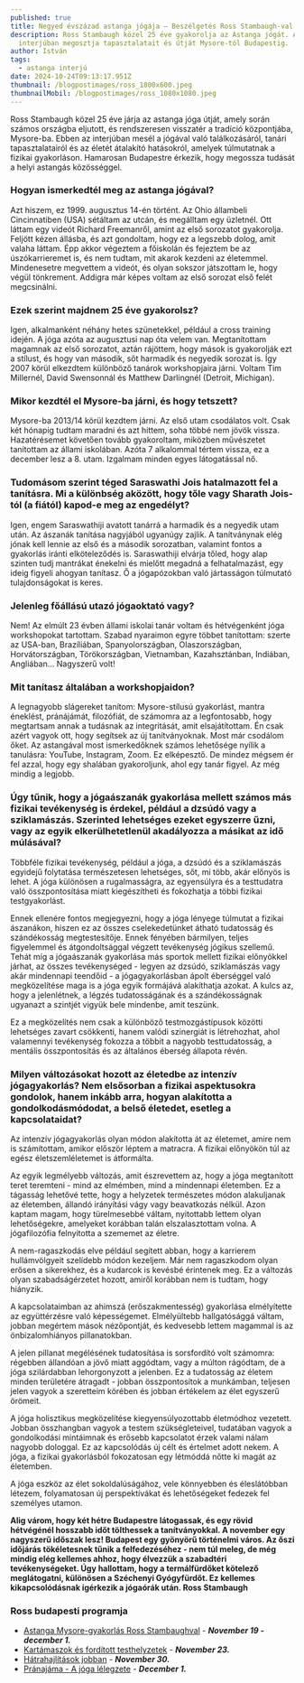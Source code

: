 ```yaml
---
published: true
title: Negyed évszázad astanga jógája – Beszélgetés Ross Stambaugh-val (USA)
description: Ross Stambaugh közel 25 éve gyakorolja az Astanga jógát. Az
  interjúban megosztja tapasztalatait és útját Mysore-tól Budapestig.
author: István
tags:
  - astanga interjú
date: 2024-10-24T09:13:17.951Z
thumbnail: /blogpostimages/ross_1800x600.jpeg
thumbnailMobil: /blogpostimages/ross_1080x1080.jpeg
---
```

Ross Stambaugh közel 25 éve járja az astanga jóga útját, amely során számos országba eljutott, és rendszeresen visszatér a tradíció központjába, Mysore-ba. Ebben az interjúban mesél a jógával való találkozásáról, tanári tapasztalatairól és az életét átalakító hatásokról, amelyek túlmutatnak a fizikai gyakorláson. Hamarosan Budapestre érkezik, hogy megossza tudását a helyi astangás közösséggel.

### Hogyan ismerkedtél meg az astanga jógával?
Azt hiszem, ez 1999. augusztus 14-én történt. Az Ohio állambeli Cincinnatiben (USA) sétáltam az utcán, és megálltam egy üzletnél. Ott láttam egy videót Richard Freemanről, amint az első sorozatot gyakorolja. Feljött kézen állásba, és azt gondoltam, hogy ez a legszebb dolog, amit valaha láttam. Épp akkor végeztem a főiskolán és fejeztem be az úszókarrieremet is, és nem tudtam, mit akarok kezdeni az életemmel. Mindenesetre megvettem a videót, és olyan sokszor játszottam le, hogy végül tönkrement. Addigra már képes voltam az első sorozat első felét megcsinálni.

### Ezek szerint majdnem 25 éve gyakorolsz?
Igen, alkalmanként néhány hetes szünetekkel, például a cross training idején. A jóga azóta az augusztusi nap óta velem van. Megtanítottam magamnak az első sorozatot, aztán rájöttem, hogy mások is gyakorolják ezt a stílust, és hogy van második, sőt harmadik és negyedik sorozat is. Így 2007 körül elkezdtem különböző tanárok workshopjaira járni. Voltam Tim Millernél, David Swensonnál és Matthew Darlingnél (Detroit, Michigan).

### Mikor kezdtél el Mysore-ba járni, és hogy tetszett?
Mysore-ba 2013/14 körül kezdtem járni. Az első utam csodálatos volt. Csak két hónapig tudtam maradni és azt hittem, soha többé nem jövök vissza. Hazatérésemet követően tovább gyakoroltam, miközben művészetet tanítottam az állami iskolában. Azóta 7 alkalommal tértem vissza, ez a december lesz a 8. utam. Izgalmam minden egyes látogatással nő.

### Tudomásom szerint téged Saraswathi Jois hatalmazott fel a tanításra. Mi a különbség aközött, hogy tőle vagy Sharath Jois-tól (a fiától) kapod-e meg az engedélyt? 
Igen, engem Saraswathiji avatott tanárrá a harmadik és a negyedik utam után. Az ászanák tanítása nagyjából ugyanúgy zajlik. A tanítványnak elég jónak kell lennie az első és a második sorozatban, valamint fontos a gyakorlás iránti elköteleződés is. Saraswathiji elvárja tőled, hogy alap szinten tudj mantrákat énekelni és mielőtt megadná a felhatalmazást, egy ideig figyeli ahogyan tanítasz. Ő a jógapózokban való jártasságon túlmutató tulajdonságokat is keres.

### Jelenleg főállású utazó jógaoktató vagy?
Nem! Az elmúlt 23 évben állami iskolai tanár voltam és hétvégenként jóga workshopokat tartottam. Szabad nyaraimon egyre többet tanítottam: szerte az USA-ban, Brazíliában, Spanyolországban, Olaszországban, Horvátországban, Törökországban, Vietnamban, Kazahsztánban, Indiában, Angliában... Nagyszerű volt!

### Mit tanítasz általában a workshopjaidon?
A legnagyobb slágereket tanítom: Mysore-stílusú gyakorlást, mantra éneklést, pránájámát, filozófiát, de számomra az a legfontosabb, hogy megtartsam annak a tudásnak az integritását, amit elsajátítottam. Én csak azért vagyok ott, hogy segítsek az új tanítványoknak. Most már csodálom őket. Az astangával most ismerkedőknek számos lehetősége nyílik a tanulásra: YouTube, Instagram, Zoom. Ez elképesztő. De mindez mégsem ér fel azzal, hogy egy shalában gyakoroljunk, ahol egy tanár figyel. Az még mindig a legjobb.
 
### Úgy tűnik, hogy a jógaászanák gyakorlása mellett számos más fizikai tevékenység is érdekel, például a dzsúdó vagy a sziklamászás. Szerinted lehetséges ezeket egyszerre űzni, vagy az egyik elkerülhetetlenül akadályozza a másikat az idő múlásával?
Többféle fizikai tevékenység, például a jóga, a dzsúdó és a sziklamászás egyidejű folytatása természetesen lehetséges, sőt, mi több, akár előnyös is lehet. A jóga különösen a rugalmasságra, az egyensúlyra és a testtudatra való összpontosítása miatt kiegészítheti és fokozhatja a többi fizikai testgyakorlást. 

Ennek ellenére fontos megjegyezni, hogy a jóga lényege túlmutat a fizikai ászanákon, hiszen ez az összes cselekedetünket átható tudatosság és szándékosság megtestesítője. Ennek fényében bármilyen, teljes figyelemmel és átgondoltsággal végzett tevékenység jógikus szellemű. Tehát míg a jógaászanák gyakorlása más sportok mellett fizikai előnyökkel járhat, az összes tevékenységed - legyen az dzsúdó, sziklamászás vagy akár mindennapi teendőid - a jógagyakorlásban ápolt éberséggel való megközelítése maga is a jóga egyik formájává alakíthatja azokat. A kulcs az, hogy a jelenlétnek, a légzés tudatosságának és a szándékosságnak ugyanazt a szintjét vigyük bele mindenbe, amit teszünk.

Ez a megközelítés nem csak a különböző testmozgástípusok közötti lehetséges zavart csökkenti, hanem valódi szinergiát is létrehozhat, ahol valamennyi tevékenység fokozza a többit a nagyobb testtudatosság, a mentális összpontosítás és az általános éberség állapota révén.
 
### Milyen változásokat hozott az életedbe az intenzív jógagyakorlás? Nem elsősorban a fizikai aspektusokra gondolok, hanem inkább arra, hogyan alakította a gondolkodásmódodat, a belső életedet, esetleg a kapcsolataidat?
Az intenzív jógagyakorlás olyan módon alakította át az életemet, amire nem is számítottam, amikor először léptem a matracra. A fizikai előnyökön túl az egész életszemléletemet is átformálta. 
 
Az egyik legmélyebb változás, amit észrevettem az, hogy a jóga megtanított teret teremteni - mind az elmémben, mind a mindennapi életemben. Ez a tágasság lehetővé tette, hogy a helyzetek természetes módon alakuljanak az életemben, állandó irányítási vágy vagy beavatkozás nélkül. Azon kaptam magam, hogy türelmesebbé váltam, nyitottabb lettem olyan lehetőségekre, amelyeket korábban talán elszalasztottam volna. A jógafilozófia felnyitotta a szememet az életre. 
 
A nem-ragaszkodás elve például segített abban, hogy a karrierem hullámvölgyeit szelídebb módon kezeljem. Már nem ragaszkodom olyan erősen a sikerekhez, és a kudarcok is kevésbé érintenek meg. Ez a változás olyan szabadságérzetet hozott, amiről korábban nem is tudtam, hogy hiányzik. 
 
A kapcsolataimban az ahimszá (erőszakmentesség) gyakorlása elmélyítette az együttérzésre való képességemet. Elmélyültebb hallgatósággá váltam, jobban megértem mások nézőpontját, és kedvesebb lettem magammal is az önbizalomhiányos pillanatokban. 
 
A jelen pillanat megélésének tudatosítása is sorsfordító volt számomra: régebben állandóan a jövő miatt aggódtam, vagy a múlton rágódtam, de a jóga szilárdabban lehorgonyzott a jelenben. Ez a tudatosság az életem minden területére átragadt - jobban összpontosítok a munkámban, teljesen jelen vagyok a szeretteim körében és jobban értékelem az élet egyszerű örömeit. 
 
A jóga holisztikus megközelítése kiegyensúlyozottabb életmódhoz vezetett. Jobban összhangban vagyok a testem szükségleteivel, tudatában vagyok a gondolkodási mintáimnak és erősebb kapcsolatot érzek valami nálam nagyobb dologgal. Ez az kapcsolódás új célt és értelmet adott nekem. A jóga, a fizikai gyakorlásból fokozatosan egy létmóddá nőtte ki magát az életemben.
 
A jóga eszköz az élet sokoldalúságához, vele könnyebben és éleslátóbban létezem, folyamatosan új perspektívákat és lehetőségeket fedezek fel személyes utamon.
 
**Alig várom, hogy két hétre Budapestre látogassak, és egy rövid hétvégénél hosszabb időt tölthessek a tanítványokkal. A november egy nagyszerű időszak lesz! Budapest egy gyönyörű történelmi város. Az őszi időjárás tökéletesnek tűnik a felfedezéséhez - nem túl meleg, de még mindig elég kellemes ahhoz, hogy élvezzük a szabadtéri tevékenységeket. Úgy hallottam, hogy a termálfürdőket kötelező meglátogatni, különösen a Széchenyi Gyógyfürdőt. Ez kellemes kikapcsolódásnak ígérkezik a jógaórák után. Ross Stambaugh**

### Ross budapesti programja
- [Astanga Mysore-gyakorlás Ross Stambaughval](https://www.facebook.com/events/881176087316889/) -  ***November 19 - december 1.***
- [Kartámaszok és fordított testhelyzetek](https://www.facebook.com/events/852350243699682/) -  ***November 23.***
- [Hátrahajlítások jobban](https://www.facebook.com/events/519719364340041/) - ***November 30.***
- [Pránajáma - A jóga lélegzete](https://www.facebook.com/events/1072961727770778) - ***December 1.***